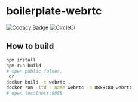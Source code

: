 # boilerplate-webrtc

[![Codacy Badge](https://api.codacy.com/project/badge/Grade/4e1db5bf2e834d6681dd88342d1cfb32)](https://www.codacy.com/app/seiyaO/boilerplate-webrtc?utm_source=github.com&amp;utm_medium=referral&amp;utm_content=seiyaO/boilerplate-webrtc&amp;utm_campaign=Badge_Grade)
[![CircleCI](https://circleci.com/gh/seiyaO/boilerplate-webrtc.svg?style=svg)](https://circleci.com/gh/seiyaO/boilerplate-webrtc)


## How to build

```bash
npm install
npm run build
# open public folder.
 or
docker build -t webrtc .
docker run -itd --name webrtc -p 8888:80 webrtc
# open localhost:8888
```
